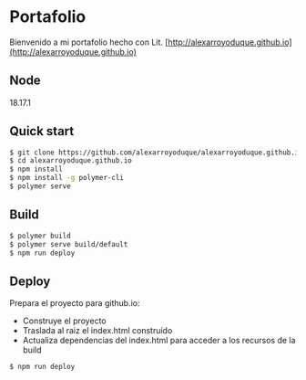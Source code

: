 # Portafolio

Bienvenido a mi portafolio hecho con Lit.
[http://alexarroyoduque.github.io](http://alexarroyoduque.github.io)

## Node
18.17.1

## Quick start

```sh
$ git clone https://github.com/alexarroyoduque/alexarroyoduque.github.io.git
$ cd alexarroyoduque.github.io
$ npm install
$ npm install -g polymer-cli
$ polymer serve

```

## Build

```sh
$ polymer build
$ polymer serve build/default
$ npm run deploy
```

## Deploy

Prepara el proyecto para github.io:
 - Construye el proyecto
 - Traslada al raiz el index.html construído
 - Actualiza dependencias del index.html para acceder a los recursos de la build

```sh
$ npm run deploy
```
